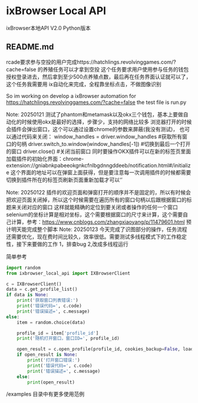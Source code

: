 # ixBrowser Local API

ixBrowser本地API V2.0 Python版本

## README.md
rcade要求参与空投的用户完成https://hatchlings.revolvinggames.com/?cache=false 的养殖任务可以才拿到空投
这个任务要求用户使用参与任务的钱包授权登录进去，然后拿到至少500点养殖点数，最后再在任务界面认证就可以了，这个任务我需要用
ix自动化来完成，全程靠坐标点击，不做图像识别

So im working on develop a ixBrowser automation for https://hatchlings.revolvinggames.com/?cache=false
the test file is run.py

Note: 20250121
测试了phantom和metamask以及okx三个钱包，基本上要做自动化的时候使用okx是最好的选择，步骤少，支持的网络比较多
浏览器打开的时候会插件会弹出窗口，这个可以通过设置chrome的参数来屏蔽(我没有测试)，
也可以通过代码来关闭：
window_handles = driver.window_handles    #获取所有窗口的句柄
driver.switch_to.window(window_handles[-1])  #切换到最后一个打开的窗口
driver.close()    #关闭当前窗口
同时要操作OKX插件可以在新的标签页里面加载插件的初始化界面：chrome-extension://gniabnkpabeeokgnkcfnlbgdnngddeeb/notification.html#/initialize
这个界面的地址可以在弹窗上面获得，但是要注意每一次调用插件的时候都需要切换到插件所在的标签页刷新页面重新加载才可以‘’

Note: 20250122
插件的欢迎页面和弹窗打开的顺序并不是固定的，所以有时候会把欢迎页面关闭掉，所以这个时候需要在遍历所有的窗口句柄以后跟根据窗口的标题来关闭对应的窗口
这样就能精确的定位到要关闭或者操作的任何一个窗口
selenium的坐标计算是相对坐标，这个需要根据窗口的尺寸来计算，这个需要自己计算，参考：https://www.cnblogs.com/zhangxiaoyang/p/11479601.html
预计明天能完成整个脚本
Note: 20250123
今天完成了识图部分的操作，任务流程还需要优化，现在费时间比较久，效率很低。需要测试多线程模式下的工作稳定性，接下来要做的工作
1，排查bug
2,改成多线程运行

简单参考
```python
import random
from ixbrowser_local_api import IXBrowserClient

c = IXBrowserClient()
data = c.get_profile_list()
if data is None:
    print('获取窗口列表错误:')
    print('错误代码=', c.code)
    print('错误描述=', c.message)
else:
	item = random.choice(data)

	profile_id = item['profile_id']
	print('随机打开窗口，窗口ID=', profile_id)

	open_result = c.open_profile(profile_id, cookies_backup=False, load_profile_info_page=False)
	if open_result is None:
		print('打开窗口错误:')
		print('错误代码=', c.code)
		print('错误描述=', c.message)
	else:
		print(open_result)
```

/examples 目录中有更多使用范例

